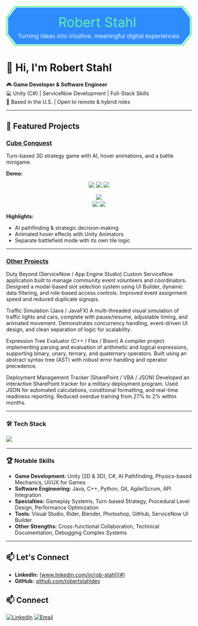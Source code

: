 

![Robert Stahl Banner](./MyBanner.png)


# 👋 Hi, I'm Robert Stahl

🎮 **Game Developer & Software Engineer**  
💻 Unity (C#) | ServiceNow Development | Full-Stack Skills  
📍 Based in the U.S. | Open to remote & hybrid roles

---

## 🚀 Featured Projects

### [Cube Conquest](https://github.com/robertstahldev/CubeConquest)
Turn-based 3D strategy game with AI, hover animations, and a battle minigame.

**Demo:**
<p align="center">
  <img src="https://github.com/robertstahldev/CubeConquest/blob/main/MenuDemo.gif" width="200" />  
  <img src="https://github.com/robertstahldev/CubeConquest/blob/main/CubeDemo.gif" width="350" />  
  <img src="https://github.com/robertstahldev/CubeConquest/blob/main/BattleSim.gif" width="350" />
</p>

<p align="center">
  <img src="./MenuDemo.gif" width="300" /><br>
  <img src="./CubeDemo.gif" width="400" />
  <img src="./BattleSim.gif" width="400" />
</p>

**Highlights:**
- AI pathfinding & strategic decision-making  
- Animated hover effects with Unity Animators  
- Separate battlefield mode with its own tile logic

---

### [Other Projects](#)
Duty Beyond (ServiceNow / App Engine Studio)
Custom ServiceNow application built to manage community event volunteers and coordinators. Designed a modal-based slot selection system using UI Builder, dynamic data filtering, and role-based access controls. Improved event assignment speed and reduced duplicate signups.

Traffic Simulation (Java / JavaFX)
A multi-threaded visual simulation of traffic lights and cars, complete with pause/resume, adjustable timing, and animated movement. Demonstrates concurrency handling, event-driven UI design, and clean separation of logic for scalability.

Expression Tree Evaluator (C++ / Flex / Bison)
A compiler project implementing parsing and evaluation of arithmetic and logical expressions, supporting binary, unary, ternary, and quaternary operators. Built using an abstract syntax tree (AST) with robust error handling and operator precedence.

Deployment Management Tracker (SharePoint / VBA / JSON)
Developed an interactive SharePoint tracker for a military deployment program. Used JSON for automated calculations, conditional formatting, and real-time readiness reporting. Reduced overdue training from 27% to 2% within months.

---

### 🛠 Tech Stack
<p align="left">
  <img src="https://skillicons.dev/icons?i=unity,cs,java,cpp,python,html,css,js,github" />
</p>

---

### 🏆 Notable Skills
- **Game Development:** Unity (2D & 3D), C#, AI Pathfinding, Physics-based Mechanics, UI/UX for Games  
- **Software Engineering:** Java, C++, Python, Git, Agile/Scrum, API Integration  
- **Specialties:** Gameplay Systems, Turn-based Strategy, Procedural Level Design, Performance Optimization  
- **Tools:** Visual Studio, Rider, Blender, Photoshop, GitHub, ServiceNow UI Builder  
- **Other Strengths:** Cross-functional Collaboration, Technical Documentation, Debugging Complex Systems

---

## 📫 Let's Connect

- **LinkedIn:** [www.linkedin.com/in/rob-stahl](#)  
- **GitHub:** [github.com/robertstahldev](https://github.com/robertstahldev)

## 📫 Connect
[![LinkedIn](https://img.shields.io/badge/LinkedIn-0A66C2?style=for-the-badge&logo=linkedin&logoColor=white)](https://www.linkedin.com/in/rob-stahl)
[![Email](https://img.shields.io/badge/Email-D14836?style=for-the-badge&logo=gmail&logoColor=white)](mailto:robmstahl1@gmail.com)
